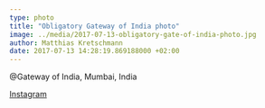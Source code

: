 ```yaml
---
type: photo
title: "Obligatory Gateway of India photo"
image: ../media/2017-07-13-obligatory-gate-of-india-photo.jpg
author: Matthias Kretschmann
date: 2017-07-13 14:28:19.869188000 +02:00
---
```


@Gateway of India, Mumbai, India

[Instagram](https://www.instagram.com/p/BWmQHTDlGoS/)
